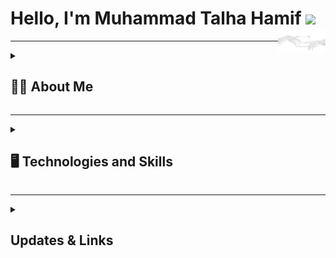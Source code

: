 <h1> Hello, I'm Muhammad Talha Hamif 
<a href="#"><img src="github_pic.png"  width="15%" align="right" alt="Memoji"/></a><img src="https://media.giphy.com/media/hvRJCLFzcasrR4ia7z/giphy.gif" width="5%"></h1>

------------

<details>
  <summary>
    <h2>👨‍💻 About Me</h2>
  </summary>

I'm currently studying Software Engineering at FAST NUCES. I've explored C++ extensively up to Data Structures and Algorithms, and am now diving deep into frontend development with a keen interest in animations and clean UI/UX. I'm passionate about building things that matter — tools, platforms, and services that can help others.

I completed my O/A Levels from LACAS and now continue my journey as a software engineer with long-term goals of pursuing a specialization or master's in AI/ML applied to software engineering.

Right now, I'm exploring both frontend and backend, building CLI apps, GUI apps, and websites as I go. I’m not working professionally yet — just sharpening my skill set, one project at a time.

<details>
  <summary>
  <h3> 🏫 Education </h3>
  </summary>

* O/A Levels – LACAS
* Bachelors in Software Engineering (In Progress) – FAST NUCES

</details>

<details>
  <summary>
  <h3> 🖥️ Works </h3>
  </summary>

* Sushi Website (HTML, CSS, JavaScript)
* Inventory Management System – GUI App using WinForms
* Chess CLI Game
* More coming soon...

</details>

<details>
  <summary>
  <h3> 📚 Learnings and Hobbies </h3>
  </summary>

* Learning advanced frontend development — especially focused on clean, animated, aesthetic websites
* Exploring entrepreneurship, building services/software that help people
* Volunteering, coding, trying new ideas, and helping others through tech

</details>
</details>

------------

<details>
  <summary>
   <h2>🖥️ Technologies and Skills</h2>
  </summary>

<details>
  <summary>
    <h3> 📚 Version Control & Tools </h3>
  </summary>

  [![Git](https://img.shields.io/badge/git-orange?style=for-the-badge&logo=git&logoColor=white)](#)
  [![GitHub](https://img.shields.io/badge/github-purple?style=for-the-badge&logo=github&logoColor=white)](#)
  [![VS Code](https://img.shields.io/badge/vscode-blue?style=for-the-badge&logo=visualstudiocode&logoColor=white)](#)
  [![Trello](https://img.shields.io/badge/trello-lightblue?style=for-the-badge&logo=trello&logoColor=white)](#)
  [![WinForms](https://img.shields.io/badge/winforms-darkgreen?style=for-the-badge&logo=windows&logoColor=white)](#)

</details>

<details>
  <summary>
    <h3> 📚 Frontend </h3>
  </summary>

  [![HTML5](https://img.shields.io/badge/html-orange?style=for-the-badge&logo=html5&logoColor=white)](#)
  [![CSS3](https://img.shields.io/badge/css-blue?style=for-the-badge&logo=css3&logoColor=white)](#)
  [![JavaScript](https://img.shields.io/badge/javascript-yellow?style=for-the-badge&logo=javascript&logoColor=white)](#)
  [![React](https://img.shields.io/badge/react-darkblue?style=for-the-badge&logo=react&logoColor=white)](#)
  [![GSAP](https://img.shields.io/badge/gsap-green?style=for-the-badge&logo=greensock&logoColor=white)](#)

</details>

<details>
  <summary>
    <h3> 📚 Backend </h3>
  </summary>

* Currently exploring options

</details>

<details>
  <summary>
    <h3> 📚 Programming </h3>
  </summary>

  [![C++](https://img.shields.io/badge/c++-red?style=for-the-badge&logo=cpp&logoColor=white)](#)

</details>

</details>

------------

<details>
  <summary>
    <h2>Updates & Links</h2>
  </summary>

* I’ll be updating this section soon with relevant blogs, YouTube links or GitHub stats!

</details>
